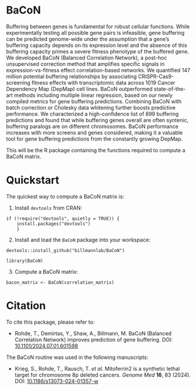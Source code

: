 # BaCoN

Buffering between genes is fundamental for robust cellular functions. While experimentally testing all possible gene pairs is infeasible, gene buffering can be predicted genome-wide under the assumption that a gene’s buffering capacity depends on its expression level and the absence of this buffering capacity primes a severe fitness phenotype of the buffered gene. We developed BaCoN (Balanced Correlation Network), a post-hoc unsupervised correction method that amplifies specific signals in expression-vs-fitness effect correlation-based networks. We quantified 147 million potential buffering relationships by associating CRISPR-Cas9-screening fitness effects with transcriptomic data across 1019 Cancer Dependency Map (DepMap) cell lines. BaCoN outperformed state-of-the-art methods including multiple linear regression, based on our newly compiled metrics for gene buffering predictions. Combining BaCoN with batch correction or Cholesky data whitening further boosts predictive performance. We characterized a high-confidence list of 899 buffering predictions and found that while buffering genes overall are often syntenic, buffering paralogs are on different chromosomes. BaCoN performance increases with more screens and genes considered, making it a valuable tool for gene buffering predictions from the constantly growing DepMap.





This will be the R package containing the functions required to compute a BaCoN matrix. 

# Quickstart


The quickest way to compute a BaCoN matrix is:

1. Install `devtools` from CRAN:

```{r}
if (!require("devtools", quietly = TRUE)) {
	install.packages("devtools")
	}
```

2. Install and load the `BaCoN` package into your workspace:

```{r}
devtools::install_github("billmannlab/BaCoN")

library(BaCoN)
```

3. Compute a BaCoN matrix:

```{r}
bacon_matrix <- BaCoN(correlation_matrix)
```

# Citation

To cite this package, please refer to:
- Rohde, T., Demirtas, Y., Shaw, A., Billmann, M. BaCoN (Balanced Correlation Network) improves prediction of gene buffering. DOI: [10.1101/2024.07.01.601598](https://doi.org/10.1101/2024.07.01.601598)

The BaCoN routine was used in the following manuscripts:

- Krieg, S., Rohde, T., Rausch, T. _et al._ Mitoferrin2 is a synthetic lethal target for chromosome 8p deleted cancers. _Genome Med_ **16**, 83 (2024). DOI: [10.1186/s13073-024-01357-w](https://doi.org/10.1186/s13073-024-01357-w)
